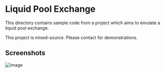 # Liquid Pool Exchange
<p>This directory contains sample code from a project which aims to emulate a liquid pool exchange.</p>
<p>This project is mixed-source. Please contact for demonstrations.</p>

## Screenshots
![image](https://user-images.githubusercontent.com/85122787/155168902-a57ca4c1-34d6-4f86-9abc-4b2e07b60b49.png)
